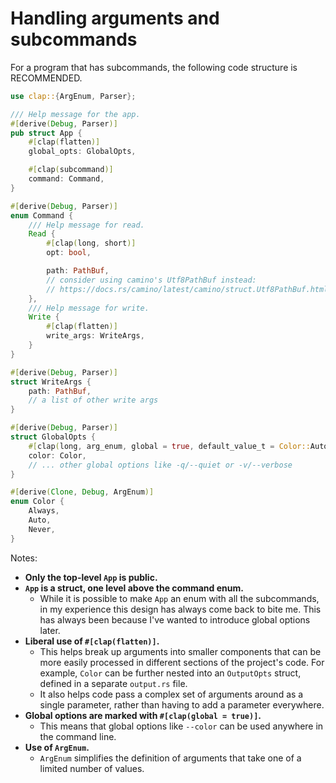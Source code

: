 # Handling arguments and subcommands

For a program that has subcommands, the following code structure is RECOMMENDED.

```rust
use clap::{ArgEnum, Parser};

/// Help message for the app.
#[derive(Debug, Parser)]
pub struct App {
    #[clap(flatten)]
    global_opts: GlobalOpts,

    #[clap(subcommand)]
    command: Command,
}

#[derive(Debug, Parser)]
enum Command {
    /// Help message for read.
    Read {
        #[clap(long, short)]
        opt: bool,

        path: PathBuf,
        // consider using camino's Utf8PathBuf instead:
        // https://docs.rs/camino/latest/camino/struct.Utf8PathBuf.html
    },
    /// Help message for write.
    Write {
        #[clap(flatten)]
        write_args: WriteArgs,
    }
}

#[derive(Debug, Parser)]
struct WriteArgs {
    path: PathBuf,
    // a list of other write args
}

#[derive(Debug, Parser)]
struct GlobalOpts {
    #[clap(long, arg_enum, global = true, default_value_t = Color::Auto)]
    color: Color,
    // ... other global options like -q/--quiet or -v/--verbose
}

#[derive(Clone, Debug, ArgEnum)]
enum Color {
    Always,
    Auto,
    Never,
}
```

Notes:
* **Only the top-level `App` is public.**
* **`App` is a struct, one level above the command enum.**
  * While it is possible to make `App` an enum with all the subcommands, in my experience this design has always come back to bite me. This has always been because I've wanted to introduce global options later.
* **Liberal use of `#[clap(flatten)]`.**
  * This helps break up arguments into smaller components that can be more easily processed in different sections of the project's code. For example, `Color` can be further nested into an `OutputOpts` struct, defined in a separate `output.rs` file.
  * It also helps code pass a complex set of arguments around as a single parameter, rather than having to add a parameter everywhere.
* **Global options are marked with `#[clap(global = true)]`.**
  * This means that global options like `--color` can be used anywhere in the command line.
* **Use of `ArgEnum`.**
  * `ArgEnum` simplifies the definition of arguments that take one of a limited number of values.
